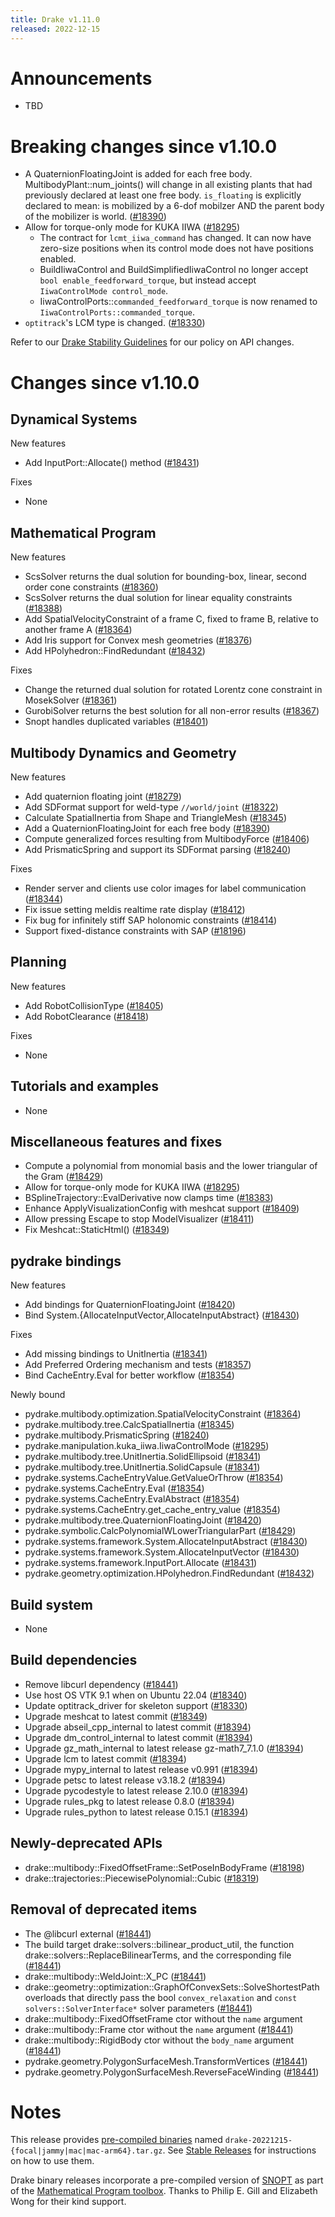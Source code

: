 ```yaml
---
title: Drake v1.11.0
released: 2022-12-15
---
```


# Announcements

* TBD

# Breaking changes since v1.10.0

* A QuaternionFloatingJoint is added for each free body. MultibodyPlant::num_joints() will change in all existing plants that had previously declared at least one free body. `is_floating` is explicitly declared to mean: is mobilized by a 6-dof mobilzer AND the parent body of the mobilizer is world. ([#18390][_#18390])
* Allow for torque-only mode for KUKA IIWA ([#18295][_#18295])  
  - The contract for `lcmt_iiwa_command` has changed. It can now have zero-size positions when its control mode does not have positions enabled.
  - BuildIiwaControl and BuildSimplifiedIiwaControl no longer accept `bool enable_feedforward_torque`, but instead accept `IiwaControlMode control_mode`.
  - IiwaControlPorts::`commanded_feedforward_torque` is now renamed to `IiwaControlPorts::commanded_torque`.
* `optitrack`'s LCM type is changed. ([#18330][_#18330])


Refer to our [Drake Stability Guidelines](/stable.html) for our policy
on API changes.

# Changes since v1.10.0

## Dynamical Systems

<!-- <relnotes for systems go here> -->

New features

* Add InputPort::Allocate() method ([#18431][_#18431])

Fixes

* None

## Mathematical Program

<!-- <relnotes for solvers go here> -->

New features

* ScsSolver returns the dual solution for bounding-box, linear, second order cone constraints ([#18360][_#18360]) 
* ScsSolver returns the dual solution for linear equality constraints ([#18388][_#18388])
* Add SpatialVelocityConstraint of a frame C, fixed to frame B, relative to another frame A ([#18364][_#18364])
* Add Iris support for Convex mesh geometries ([#18376][_#18376])
* Add HPolyhedron::FindRedundant ([#18432][_#18432])

Fixes

* Change the returned dual solution for rotated Lorentz cone constraint in MosekSolver ([#18361][_#18361])
* GurobiSolver returns the best solution for all non-error results ([#18367][_#18367])
* Snopt handles duplicated variables ([#18401][_#18401])

## Multibody Dynamics and Geometry

<!-- <relnotes for geometry,multibody go here> -->

New features

* Add quaternion floating joint ([#18279][_#18279])
* Add SDFormat support for weld-type `//world/joint` ([#18322][_#18322])
* Calculate SpatialInertia from Shape and TriangleMesh ([#18345][_#18345])
* Add a QuaternionFloatingJoint for each free body ([#18390][_#18390])
* Compute generalized forces resulting from MultibodyForce ([#18406][_#18406])
* Add PrismaticSpring and support its SDFormat parsing ([#18240][_#18240])

Fixes

* Render server and clients use color images for label communication ([#18344][_#18344])
* Fix issue setting meldis realtime rate display ([#18412][_#18412])
* Fix bug for infinitely stiff SAP holonomic constraints ([#18414][_#18414])
* Support fixed-distance constraints with SAP ([#18196][_#18196])

## Planning

<!-- <relnotes for planning go here> -->

New features

* Add RobotCollisionType ([#18405][_#18405])
* Add RobotClearance ([#18418][_#18418])

Fixes

* None

## Tutorials and examples

<!-- <relnotes for examples,tutorials go here> -->

* None

## Miscellaneous features and fixes

<!-- <relnotes for common,math,lcm,lcmtypes,manipulation,perception,visualization go here> -->

* Compute a polynomial from monomial basis and the lower triangular of the Gram ([#18429][_#18429])
* Allow for torque-only mode for KUKA IIWA ([#18295][_#18295])  
* BSplineTrajectory::EvalDerivative now clamps time ([#18383][_#18383])
* Enhance ApplyVisualizationConfig with meshcat support ([#18409][_#18409])
* Allow pressing Escape to stop ModelVisualizer ([#18411][_#18411])
* Fix Meshcat::StaticHtml() ([#18349][_#18349])

## pydrake bindings

<!-- <relnotes for bindings go here> -->

New features

* Add bindings for QuaternionFloatingJoint ([#18420][_#18420])
* Bind System.{AllocateInputVector,AllocateInputAbstract} ([#18430][_#18430])

Fixes

* Add missing bindings to UnitInertia ([#18341][_#18341])
* Add Preferred Ordering mechanism and tests ([#18357][_#18357])
* Bind CacheEntry.Eval for better workflow ([#18354][_#18354])

Newly bound

* pydrake.multibody.optimization.SpatialVelocityConstraint ([#18364][_#18364])
* pydrake.multibody.tree.CalcSpatialInertia ([#18345][_#18345])
* pydrake.multibody.PrismaticSpring ([#18240][_#18240])
* pydrake.manipulation.kuka_iiwa.IiwaControlMode ([#18295][_#18295])
* pydrake.multibody.tree.UnitInertia.SolidEllipsoid ([#18341][_#18341])
* pydrake.multibody.tree.UnitInertia.SolidCapsule ([#18341][_#18341])
* pydrake.systems.CacheEntryValue.GetValueOrThrow ([#18354][_#18354])
* pydrake.systems.CacheEntry.Eval ([#18354][_#18354])
* pydrake.systems.CacheEntry.EvalAbstract ([#18354][_#18354])
* pydrake.systems.CacheEntry.get_cache_entry_value ([#18354][_#18354])
* pydrake.multibody.tree.QuaternionFloatingJoint ([#18420][_#18420])
* pydrake.symbolic.CalcPolynomialWLowerTriangularPart ([#18429][_#18429])
* pydrake.systems.framework.System.AllocateInputAbstract ([#18430][_#18430])
* pydrake.systems.framework.System.AllocateInputVector ([#18430][_#18430])
* pydrake.systems.framework.InputPort.Allocate ([#18431][_#18431])
* pydrake.geometry.optimization.HPolyhedron.FindRedundant ([#18432][_#18432])

## Build system

<!-- <relnotes for cmake,doc,setup,third_party,tools go here> -->

* None

## Build dependencies

<!-- <relnotes for workspace go here> -->

* Remove libcurl dependency ([#18441][_#18441])
* Use host OS VTK 9.1 when on Ubuntu 22.04 ([#18340][_#18340])
* Update optitrack_driver for skeleton support ([#18330][_#18330])
* Upgrade meshcat to latest commit ([#18349][_#18349])
* Upgrade abseil_cpp_internal to latest commit ([#18394][_#18394])
* Upgrade dm_control_internal to latest commit ([#18394][_#18394])
* Upgrade gz_math_internal to latest release gz-math7_7.1.0 ([#18394][_#18394])
* Upgrade lcm to latest commit ([#18394][_#18394])
* Upgrade mypy_internal to latest release v0.991 ([#18394][_#18394])
* Upgrade petsc to latest release v3.18.2 ([#18394][_#18394])
* Upgrade pycodestyle to latest release 2.10.0 ([#18394][_#18394])
* Upgrade rules_pkg to latest release 0.8.0 ([#18394][_#18394])
* Upgrade rules_python to latest release 0.15.1 ([#18394][_#18394])

## Newly-deprecated APIs

* drake::multibody::FixedOffsetFrame::SetPoseInBodyFrame ([#18198][_#18198])
* drake::trajectories::PiecewisePolynomial::Cubic ([#18319][_#18319])

## Removal of deprecated items

* The @libcurl external ([#18441][_#18441])
* The build target drake::solvers::bilinear_product_util, the function drake::solvers::ReplaceBilinearTerms, and the corresponding file ([#18441][_#18441])
* drake::multibody::WeldJoint::X_PC ([#18441][_#18441])
* drake::geometry::optimization::GraphOfConvexSets::SolveShortestPath overloads that directly pass the bool `convex_relaxation` and `const solvers::SolverInterface*` solver parameters ([#18441][_#18441])
* drake::multibody::FixedOffsetFrame ctor without the `name` argument
* drake::multibody::Frame ctor without the `name` argument ([#18441][_#18441])
* drake::multibody::RigidBody ctor without the `body_name` argument ([#18441][_#18441])
* pydrake.geometry.PolygonSurfaceMesh.TransformVertices ([#18441][_#18441])
* pydrake.geometry.PolygonSurfaceMesh.ReverseFaceWinding ([#18441][_#18441])

# Notes


This release provides [pre-compiled binaries](https://github.com/RobotLocomotion/drake/releases/tag/v1.11.0) named
``drake-20221215-{focal|jammy|mac|mac-arm64}.tar.gz``. See [Stable Releases](/from_binary.html#stable-releases) for instructions on how to use them.

Drake binary releases incorporate a pre-compiled version of [SNOPT](https://ccom.ucsd.edu/~optimizers/solvers/snopt/) as part of the
[Mathematical Program toolbox](https://drake.mit.edu/doxygen_cxx/group__solvers.html). Thanks to
Philip E. Gill and Elizabeth Wong for their kind support.

<!-- <begin issue links> -->
[_#18196]: https://github.com/RobotLocomotion/drake/pull/18196
[_#18198]: https://github.com/RobotLocomotion/drake/pull/18198
[_#18240]: https://github.com/RobotLocomotion/drake/pull/18240
[_#18279]: https://github.com/RobotLocomotion/drake/pull/18279
[_#18295]: https://github.com/RobotLocomotion/drake/pull/18295
[_#18319]: https://github.com/RobotLocomotion/drake/pull/18319
[_#18322]: https://github.com/RobotLocomotion/drake/pull/18322
[_#18330]: https://github.com/RobotLocomotion/drake/pull/18330
[_#18340]: https://github.com/RobotLocomotion/drake/pull/18340
[_#18341]: https://github.com/RobotLocomotion/drake/pull/18341
[_#18344]: https://github.com/RobotLocomotion/drake/pull/18344
[_#18345]: https://github.com/RobotLocomotion/drake/pull/18345
[_#18349]: https://github.com/RobotLocomotion/drake/pull/18349
[_#18354]: https://github.com/RobotLocomotion/drake/pull/18354
[_#18357]: https://github.com/RobotLocomotion/drake/pull/18357
[_#18360]: https://github.com/RobotLocomotion/drake/pull/18360
[_#18361]: https://github.com/RobotLocomotion/drake/pull/18361
[_#18364]: https://github.com/RobotLocomotion/drake/pull/18364
[_#18367]: https://github.com/RobotLocomotion/drake/pull/18367
[_#18376]: https://github.com/RobotLocomotion/drake/pull/18376
[_#18383]: https://github.com/RobotLocomotion/drake/pull/18383
[_#18388]: https://github.com/RobotLocomotion/drake/pull/18388
[_#18390]: https://github.com/RobotLocomotion/drake/pull/18390
[_#18394]: https://github.com/RobotLocomotion/drake/pull/18394
[_#18401]: https://github.com/RobotLocomotion/drake/pull/18401
[_#18405]: https://github.com/RobotLocomotion/drake/pull/18405
[_#18406]: https://github.com/RobotLocomotion/drake/pull/18406
[_#18409]: https://github.com/RobotLocomotion/drake/pull/18409
[_#18411]: https://github.com/RobotLocomotion/drake/pull/18411
[_#18412]: https://github.com/RobotLocomotion/drake/pull/18412
[_#18414]: https://github.com/RobotLocomotion/drake/pull/18414
[_#18418]: https://github.com/RobotLocomotion/drake/pull/18418
[_#18420]: https://github.com/RobotLocomotion/drake/pull/18420
[_#18429]: https://github.com/RobotLocomotion/drake/pull/18429
[_#18430]: https://github.com/RobotLocomotion/drake/pull/18430
[_#18431]: https://github.com/RobotLocomotion/drake/pull/18431
[_#18432]: https://github.com/RobotLocomotion/drake/pull/18432
[_#18441]: https://github.com/RobotLocomotion/drake/pull/18441
<!-- <end issue links> -->

<!--
  Current oldest_commit 2ae55dd652945cc26ab8ae7f56f945dde1b6e021 (exclusive).
  Current newest_commit 7b65003748d525a3a53317e835730bed19e981d0 (inclusive).
-->
